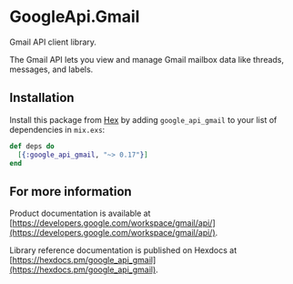 # GoogleApi.Gmail

Gmail API client library.

The Gmail API lets you view and manage Gmail mailbox data like threads, messages, and labels.

## Installation

Install this package from [Hex](https://hex.pm) by adding
`google_api_gmail` to your list of dependencies in `mix.exs`:

```elixir
def deps do
  [{:google_api_gmail, "~> 0.17"}]
end
```

## For more information

Product documentation is available at [https://developers.google.com/workspace/gmail/api/](https://developers.google.com/workspace/gmail/api/).

Library reference documentation is published on Hexdocs at
[https://hexdocs.pm/google_api_gmail](https://hexdocs.pm/google_api_gmail).

